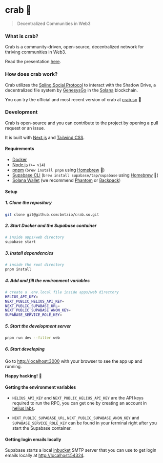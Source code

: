 # crab 🦀

> Decentralized Communities in Web3

### What is crab?

Crab is a community-driven, open-source, decentralized network for thriving communities in Web3.

Read the presentation [here](https://docs.google.com/presentation/d/1apHGhAi0vjjzXP3wOY_CjpcNB6juKrjgtqNXub_vzXI/edit?usp=sharing).

### How does crab work?

Crab utilizes the [Spling Social Protocol](https://www.splinglabs.com) to interact with the Shadow Drive, a decentralized file system by [GenesysGo](https://shadow.cloud) in the [Solana](https://solana.com) blockchain.

You can try the official and most recent version of crab at [crab.so](https://crab.so) 🦀

### Development

Crab is open-source and you can contribute to the project by opening a pull request or an issue.

It is built with [Next.js](https://nextjs.org) and [Tailwind CSS](https://tailwindcss.com).

#### Requirements

- [Docker](https://www.docker.com)
- [Node.js](https://nodejs.org) (`>= v14`)
- [pnpm](https://pnpm.io) (`brew install pnpm` using [Homebrew](https://brew.sh) 🍺)
- [Supabase CLI](https://supabase.com/docs/guides/cli) (`brew install supabase/tap/supabase` using [Homebrew](https://brew.sh) 🍺)
- [Solana Wallet](https://docs.solana.com/wallet-guide) (we recommend [Phantom](https://phantom.app) or [Backpack](https://www.backpack.app))

#### Setup

##### 1. Clone the repository

```bash
git clone git@github.com:bntzio/crab.so.git
```

##### 2. Start Docker and the Supabase container

```bash
# inside apps/web directory
supabase start
```

##### 3. Install dependencies

```bash
# inside the root directory
pnpm install
```

##### 4. Add and fill the environment variables

```bash
# create a .env.local file inside apps/web directory
HELIUS_API_KEY=
NEXT_PUBLIC_HELIUS_API_KEY=
NEXT_PUBLIC_SUPABASE_URL=
NEXT_PUBLIC_SUPABASE_ANON_KEY=
SUPABASE_SERVICE_ROLE_KEY=
```

##### 5. Start the development server

```bash
pnpm run dev --filter web
```

##### 6. Start developing

Go to [http://localhost:3000](http://localhost:3000) with your browser to see the app up and running.

**Happy hacking!** 🦀

#### Getting the environment variables

- `HELIUS_API_KEY` and `NEXT_PUBLIC_HELIUS_API_KEY` are the API keys required to run the RPC, you can get one by creating an account in [helius labs](https://helius.xyz).

- `NEXT_PUBLIC_SUPABASE_URL`, `NEXT_PUBLIC_SUPABASE_ANON_KEY` and `SUPABASE_SERVICE_ROLE_KEY` can be found in your terminal right after you start the Supabase container.

#### Getting login emails locally

Supabase starts a local [inbucket](https://github.com/inbucket/inbucket) SMTP server that you can use to get login emails locally at [http://localhost:54324](http://localhost:54324).
